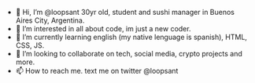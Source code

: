 - 👋 Hi, I’m @loopsant 30yr old, student and sushi manager in Buenos Aires City, Argentina.
- 👀 I’m interested in all about code, im just a new coder.
- 🌱 I’m currently learning english (my native lenguage is spanish), HTML, CSS, JS.
- 💞️ I’m looking to collaborate on tech, social media, crypto projects and more.
- 📫 How to reach me. text me on twitter @loopsant 
<!---
loopsant/loopsant is a ✨ special ✨ repository because its `README.md` (this file) appears on your GitHub profile.
You can click th
